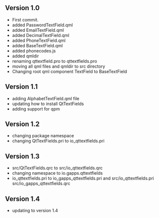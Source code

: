 Version 1.0
-----------
* First commit.
* added PasswordTextField.qml
* added EmailTextField.qml
* added DecimalTextField.qml
* added PhoneTextField.qml
* added BaseTextField.qml
* added phonecodes.js
* added qmldir
* renaming qttextfield.pro to qttextfields.pro
* moving all qml files and qmldir to src directory
* Changing root qml component TextField to BaseTextField

Version 1.1
-----------
* adding AlphabetTextField.qml file
* updating how to install QtTextFields
* adding support for qpm

Version 1.2
-----------
* changing package namespace
* changing QtTextFields.pri to io_qttextfields.pri

Version 1.3
-----------
* src/QtTextFields.qrc to src/io_qttextfields.qrc
* changing namespace to io.gapps.qttextfields
* io_qttextfields.pri to io_gapps_qttextfields.pri and src/io_qttextfields.pri src/io_gapps_qttextfields.qrc

Version 1.4
------------
* updating to version 1.4